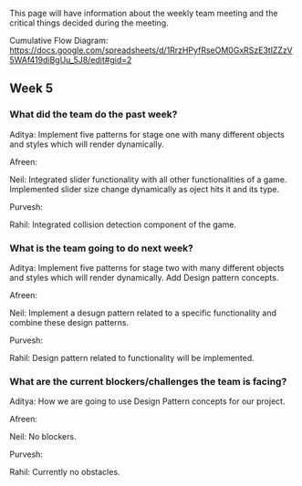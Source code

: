This page will have information about the weekly team meeting and the critical things decided during the meeting.

Cumulative Flow Diagram: https://docs.google.com/spreadsheets/d/1RrzHPyfRseOM0GxRSzE3tlZZzV5WAf419diBgUu_5J8/edit#gid=2

## Week 5

### What did the team do the past week?

Aditya:  Implement five patterns for stage one with many different objects and styles which will render dynamically. 

Afreen: 

Neil: Integrated slider functionality with all other functionalities of a game. Implemented slider size change dynamically as oject hits it and its type.

Purvesh: 

Rahil: Integrated collision detection component of the game.

### What is the team going to do next week?

Aditya:  Implement five patterns for stage two with many different objects and styles which will render dynamically. Add Design pattern concepts.

Afreen:

Neil: Implement a desugn pattern related to a specific functionality and combine these design patterns.

Purvesh: 

Rahil: Design pattern related to functionality will be implemented.

### What are the current blockers/challenges the team is facing?

Aditya: How we are going to use Design Pattern concepts for our project.

Afreen: 

Neil: No blockers.

Purvesh: 

Rahil: Currently no obstacles.
